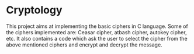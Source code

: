 # Cryptology
This project aims at implementing the basic ciphers in C language. Some of the ciphers implemented are: Ceasar cipher, atbash cipher, autokey cipher, etc.
It also contains a code which ask the user to select the cipher from the above mentioned ciphers and encrypt and decrypt the message.
